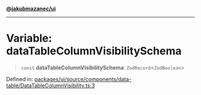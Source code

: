 [**@jakubmazanec/ui**](../README.md)

---

# Variable: dataTableColumnVisibilitySchema

> `const` **dataTableColumnVisibilitySchema**: `ZodRecord`\<`ZodBoolean`\>

Defined in:
[packages/ui/source/components/data-table/DataTableColumnVisibility.ts:3](https://github.com/jakubmazanec/tools/blob/f779e75b9ef98389e12e52575295bd1ef364daca/packages/ui/source/components/data-table/DataTableColumnVisibility.ts#L3)
